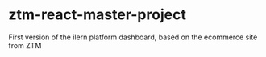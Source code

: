 # ztm-react-master-project
First version of the ilern platform dashboard, based on the ecommerce site from ZTM
